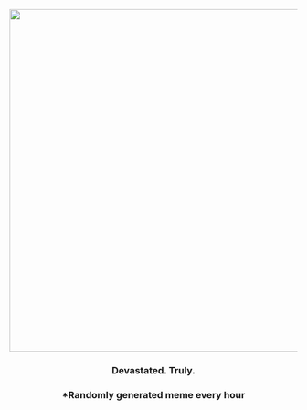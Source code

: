 <p align="center">
        <img src="https://i.redd.it/1yy0pz7ezlz81.gif" width="600" height="600">
        </p>
        <h3 align="center">Devastated. Truly.</h3>
        <h3 align="center">*Randomly generated meme every hour</h3>
    
